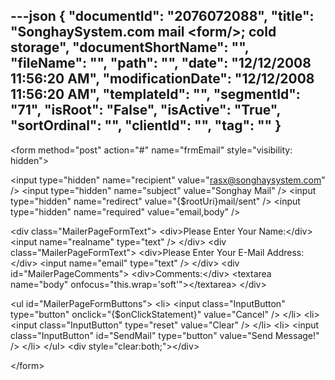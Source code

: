 ---json
{
  "documentId": "2076072088",
  "title": "SonghaySystem.com mail &lt;form/&gt;; cold storage",
  "documentShortName": "",
  "fileName": "",
  "path": "",
  "date": "12/12/2008 11:56:20 AM",
  "modificationDate": "12/12/2008 11:56:20 AM",
  "templateId": "",
  "segmentId": "71",
  "isRoot": "False",
  "isActive": "True",
  "sortOrdinal": "",
  "clientId": "",
  "tag": ""
}
---

&lt;form method=&quot;post&quot; action=&quot;#&quot; name=&quot;frmEmail&quot; style=&quot;visibility: hidden&quot;&gt;

&lt;input type=&quot;hidden&quot; name=&quot;recipient&quot; value=&quot;rasx@songhaysystem.com&quot; /&gt;
&lt;input type=&quot;hidden&quot; name=&quot;subject&quot; value=&quot;Songhay Mail&quot; /&gt;
&lt;input type=&quot;hidden&quot; name=&quot;redirect&quot; value=&quot;{$rootUri}mail/sent&quot; /&gt;
&lt;input type=&quot;hidden&quot; name=&quot;required&quot; value=&quot;email,body&quot; /&gt;

&lt;div class=&quot;MailerPageFormText&quot;&gt;
    &lt;div&gt;Please Enter Your Name:&lt;/div&gt;
    &lt;input name=&quot;realname&quot; type=&quot;text&quot; /&gt;
&lt;/div&gt;
&lt;div class=&quot;MailerPageFormText&quot;&gt;
    &lt;div&gt;Please Enter Your E-Mail Address:&lt;/div&gt;
    &lt;input name=&quot;email&quot; type=&quot;text&quot; /&gt;
&lt;/div&gt;
&lt;div id=&quot;MailerPageComments&quot;&gt;
    &lt;div&gt;Comments:&lt;/div&gt;
    &lt;textarea name=&quot;body&quot; onfocus=&quot;this.wrap='soft'&quot;&gt;&lt;/textarea&gt;
&lt;/div&gt;

&lt;ul id=&quot;MailerPageFormButtons&quot;&gt;
    &lt;li&gt;
&lt;input class=&quot;InputButton&quot; type=&quot;button&quot; onclick=&quot;{$onClickStatement}&quot; value=&quot;Cancel&quot; /&gt;
    &lt;/li&gt;
    &lt;li&gt;
&lt;input class=&quot;InputButton&quot; type=&quot;reset&quot; value=&quot;Clear&quot; /&gt;
    &lt;/li&gt;
    &lt;li&gt;
&lt;input class=&quot;InputButton&quot; id=&quot;SendMail&quot; type=&quot;button&quot; value=&quot;Send Message!&quot; /&gt;
    &lt;/li&gt;
&lt;/ul&gt;
&lt;div style=&quot;clear:both;&quot;&gt;&lt;/div&gt;

&lt;/form&gt;
